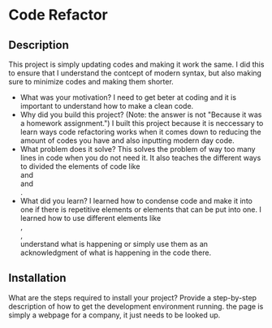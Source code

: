 # Code Refactor
 
## Description
This project is simply updating codes and making it work the same. I did this to ensure that I understand the contcept of modern syntax, but also making sure to minimize codes and making them shorter. 
 
- What was your motivation?
 I need to get beter at coding and it is important to understand how to make a clean code.
- Why did you build this project? (Note: the answer is not "Because it was a homework assignment.")
 I built this project because it is neccessary to learn ways code refactoring works when it comes down to reducing the amount of codes you have and also inputting modern day code.
- What problem does it solve?
This solves the problem of way too many lines in code when you do not need it. It also teaches the different ways to divided the elements of code like <div> and <section> and <aside>.
- What did you learn?
 I learned how to condense code and make it into one if there is repetitive elements or elements that can be put into one. I learned how to use different elements like <section>, <div>, <aside> understand what is happening or simply use them as an acknowledgment of what is happening in the code there.

## Installation
What are the steps required to install your project? Provide a step-by-step description of how to get the development environment running.
 the page is simply a webpage for a company, it just needs to be looked up.

